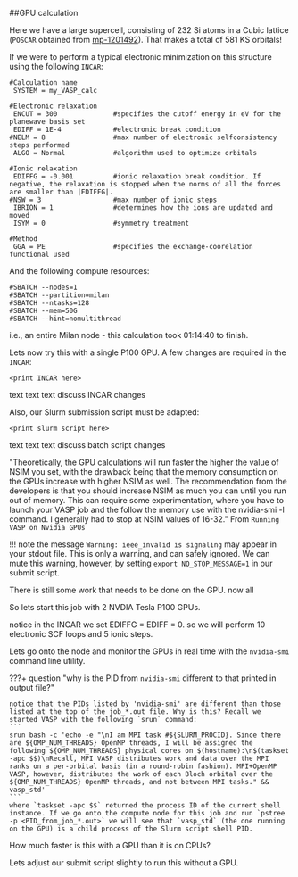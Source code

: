 ##GPU calculation

Here we have a large supercell, consisting of 232 Si atoms in a Cubic lattice (`POSCAR` obtained from [mp-1201492](https://next-gen.materialsproject.org/materials/mp-1201492/#crystal_structure)). That makes a total of 581 KS orbitals!

If we were to perform a typical electronic minimization on this structure using the following `INCAR`:
```
#Calculation name
 SYSTEM = my_VASP_calc

#Electronic relaxation
 ENCUT = 300              #specifies the cutoff energy in eV for the planewave basis set
 EDIFF = 1E-4             #electronic break condition
#NELM = 8                 #max number of electronic selfconsistency steps performed
 ALGO = Normal            #algorithm used to optimize orbitals

#Ionic relaxation
 EDIFFG = -0.001          #ionic relaxation break condition. If negative, the relaxation is stopped when the norms of all the forces are smaller than |EDIFFG|.
#NSW = 3                  #max number of ionic steps
 IBRION = 1               #determines how the ions are updated and moved
 ISYM = 0                 #symmetry treatment

#Method
 GGA = PE                 #specifies the exchange-coorelation functional used
```
And the following compute resources:
```
#SBATCH --nodes=1
#SBATCH --partition=milan
#SBATCH --ntasks=128
#SBATCH --mem=50G
#SBATCH --hint=nomultithread

```
i.e., an entire Milan node - this calculation took 01:14:40 to finish.

Lets now try this with a single P100 GPU. A few changes are required in the `INCAR`:
```
<print INCAR here>
```
text text text discuss INCAR changes

Also, our Slurm submission script must be adapted:
```
<print slurm script here>
```
text text text discuss batch script changes





 

"Theoretically, the GPU calculations will run faster the higher the value of NSIM you set, with the drawback being that the memory consumption on the GPUs increase with higher NSIM as well. The recommendation from the developers is that you should increase NSIM as much you can until you run out of memory. This can require some experimentation, where you have to launch your VASP job and the follow the memory use with the nvidia-smi -l command. I generally had to stop at NSIM values of 16-32."
From `Running VASP on Nvidia GPUs`

!!! note
    the message `Warning: ieee_invalid is signaling` may appear in your stdout file. This is only a warning, and can safely ignored. We can mute this warning, however, by setting `export NO_STOP_MESSAGE=1` in our submit script.

There is still some work that needs to be done on the GPU. now all 

So lets start this job with 2 NVDIA Tesla P100 GPUs.

notice in the INCAR we set EDIFFG = EDIFF = 0. so we will perform 10 electronic SCF loops and 5 ionic steps.

Lets go onto the node and monitor the GPUs in real time with the `nvidia-smi` command line utility.

???+ question "why is the PID from `nvidia-smi` different to that printed in output file?"
    
    notice that the PIDs listed by 'nvidia-smi' are different than those listed at the top of the job_*.out file. Why is this? Recall we started VASP with the following `srun` command:
    ```
    srun bash -c 'echo -e "\nI am MPI task #${SLURM_PROCID}. Since there are ${OMP_NUM_THREADS} OpenMP threads, I will be assigned the following ${OMP_NUM_THREADS} physical cores on $(hostname):\n$(taskset -apc $$)\nRecall, MPI VASP distributes work and data over the MPI ranks on a per-orbital basis (in a round-robin fashion). MPI+OpenMP VASP, however, distributes the work of each Bloch orbital over the ${OMP_NUM_THREADS} OpenMP threads, and not between MPI tasks." && vasp_std' 
    ```
    where `taskset -apc $$` returned the process ID of the current shell instance. If we go onto the compute node for this job and run `pstree -p <PID_from_job_*.out>` we will see that `vasp_std` (the one running on the GPU) is a child process of the Slurm script shell PID.



How much faster is this with a GPU than it is on CPUs?

Lets adjust our submit script slightly to run this without a GPU.
